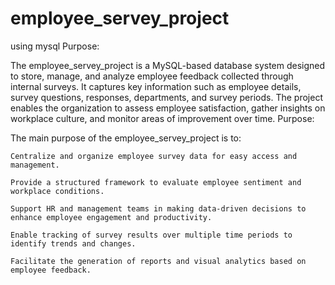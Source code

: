 # employee_servey_project
using mysql 
Purpose:

The employee_servey_project is a MySQL-based database system designed to store, manage, and analyze employee feedback collected through internal surveys. It captures key information such as employee details, survey questions, responses, departments, and survey periods. The project enables the organization to assess employee satisfaction, gather insights on workplace culture, and monitor areas of improvement over time.
Purpose:

The main purpose of the employee_servey_project is to:

    Centralize and organize employee survey data for easy access and management.

    Provide a structured framework to evaluate employee sentiment and workplace conditions.

    Support HR and management teams in making data-driven decisions to enhance employee engagement and productivity.

    Enable tracking of survey results over multiple time periods to identify trends and changes.

    Facilitate the generation of reports and visual analytics based on employee feedback.
